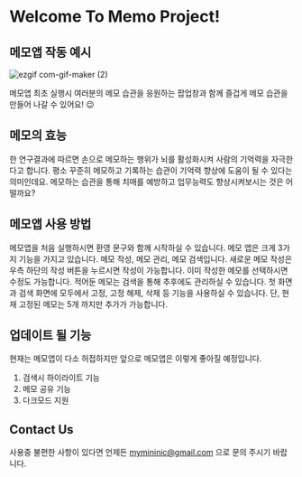 # Welcome To Memo Project!

## 메모앱 작동 예시

![ezgif com-gif-maker (2)](https://user-images.githubusercontent.com/61861862/141439475-f5c73cc3-80d6-484c-8b05-0e5f07d8d084.gif)

메모앱 최초 실행시 여러분의 메모 습관을 응원하는 팝업창과 함께 즐겁게 메모 습관을 만들어 나갈 수 있어요! 😉

## 메모의 효능

한 연구결과에 따르면 손으로 메모하는 행위가 뇌를 활성화시켜 사람의 기억력을 자극한다고 합니다. 평소 꾸준히 메모하고 기록하는 습관이 기억력 향상에 도움이 될 수 있다는 의미인데요. 메모하는 습관을 통해 치매를 예방하고 업무능력도 향상시켜보시는 것은 어떨까요?

## 메모앱 사용 방법

메모앱을 처음 실행하시면 환영 문구와 함께 시작하실 수 있습니다. 메모 앱은 크게 3가지 기능을 가지고 있습니다. 메모 작성, 메모 관리, 메모 검색입니다. 새로운 메모 작성은 우측 하단의 작성 버튼을 누르시면 작성이 가능합니다. 이미 작성한 메모를 선택하시면 수정도 가능합니다.
적어둔 메모는 검색을 통해 추후에도 관리하실 수 있습니다.
첫 화면과 검색 화면에 모두에서 고정, 고정 해제, 삭제 등 기능을 사용하실 수 있습니다. 
단, 현재 고정된 메모는 5개 까지만 추가가 가능합니다. 

## 업데이트 될 기능 

현재는 메모앱이 다소 허접하지만 앞으로 메모앱은 이렇게 좋아질 예정입니다.

1. 검색시 하이라이트 기능
2. 메모 공유 기능
3. 다크모드 지원

## Contact Us

사용중 불편한 사항이 있다면 언제든 mymininic@gmail.com 으로 문의 주시기 바랍니다. 

